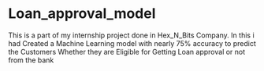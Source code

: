# Loan_approval_model
This is a part of my internship project done in Hex_N_Bits Company. 
In this i had Created a Machine Learning model with nearly 75% accuracy to predict the Customers Whether they are Eligible for Getting Loan approval or not from the bank
